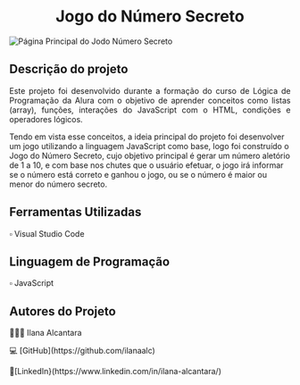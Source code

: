 <h1 align="center">Jogo do Número Secreto</h1>

![Página Principal do Jodo Número Secreto](https://github.com/ilanaalc/jogo-do-numero-secreto-js/assets/115844304/13ea2c68-af82-4a0b-85aa-f5248a68174d)

## Descrição do projeto 

<p align="justify">
Este projeto foi desenvolvido durante a formação do curso de Lógica de Programação da Alura com o objetivo de aprender conceitos como listas (array), funções, interações do JavaScript com o HTML, condições e operadores lógicos.

Tendo em vista esse conceitos, a ideia principal do projeto foi desenvolver um jogo utilizando a linguagem JavaScript como base, logo foi construído o Jogo do Número Secreto, cujo objetivo principal é gerar um número aletório de 1 a 10, e com base nos chutes que o usuário efetuar, o jogo irá informar se o número está correto e ganhou o jogo, ou se o número é maior ou menor do número secreto.

</p>

## Ferramentas Utilizadas
<p> ▫️ Visual Studio Code

## Linguagem de Programação
▫️ JavaScript

## Autores do Projeto
<p>👩🏽‍💻 Ilana Alcantara
<p>💻 [GitHub](https://github.com/ilanaalc)
<p> 🔹[LinkedIn}(https://www.linkedin.com/in/ilana-alcantara/)
